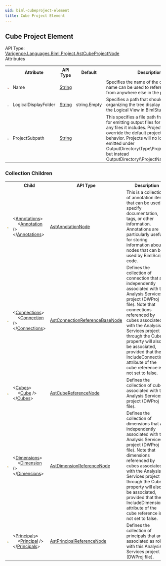 ```yaml
---
uid: biml-cubeproject-element
title: Cube Project Element
---
```

## Cube Project Element

<div class="AssemblyInfoGroup"><div class="CrossReferenceGroup"><div class="CrossReferenceHeader">API Type:</div><div class="CrossReferenceValue"><a href="../api-reference/Varigence.Languages.Biml.Project.AstCubeProjectNode.html">Varigence.Languages.Biml.Project.AstCubeProjectNode</a></div></div></div><div class="AttributeGroup"><div class="AttributeGroupHeader">Attributes</div><table id="AttributeList" class="AttributeList"><tbody><tr><th class="AttributeIconColumnHeader">&nbsp;</th><th class="AttributeNameColumnHeader">Attribute</th><th class="AttributeTypeColumnHeader">API Type</th><th class="AttributeDefaultColumnHeader">Default</th><th class="AttributeSummaryColumnHeader">Description</th></tr><tr class="ad0"><td align="center" class="AttributeIcon"><img title="Required Property" src="attributeRequired.png"></td><td class="AttributeName">Name</td><td class="AttributeType"><a href="https://msdn.microsoft.com/en-us/library/System.String.aspx">String</a></td><td class="AttributeDefault">&nbsp;</td><td class="AttributeSummary"><div class ="SummaryItem">Specifies the name of the object.  This name can be used to reference this object from anywhere else in the program.</div></td></tr><tr class="ad1"><td align="center" class="AttributeIcon"><img title="" src="attribute.png"></td><td class="AttributeName">LogicalDisplayFolder</td><td class="AttributeType"><a href="https://msdn.microsoft.com/en-us/library/System.String.aspx">String</a></td><td class="AttributeDefault">string.Empty</td><td class="AttributeSummary"><div class ="SummaryItem">Specifies a path that should be used for organizing the tree display of this object in the Logical View in BimlStudio.</div></td></tr><tr class="ad0"><td align="center" class="AttributeIcon"><img title="" src="attribute.png"></td><td class="AttributeName">ProjectSubpath</td><td class="AttributeType"><a href="https://msdn.microsoft.com/en-us/library/System.String.aspx">String</a></td><td class="AttributeDefault">&nbsp;</td><td class="AttributeSummary"><div class ="SummaryItem">This specifies a file path fragment to use for emitting output files for this project and any files it includes.  ProjectSubpath will override the default project location behavior. Projects will no longer be emitted under OutputDirectory\Type\ProjectName.dwproj but instead OutputDirectory\<ProjectSubpath>\ProjectName.dwproj</div></td></tr></tbody></table></div><div class="ChildGroup">

### Collection Children

<table id="ChildList" class="ChildList"><tbody><tr><th class="ChildIconColumnHeader">&nbsp;</th><th class="ChildNameColumnHeader">Child</th><th class="ChildTypeColumnHeader">API Type</th><th class="ChildSummaryColumnHeader">Description</th></tr><tr class="cd0"><td align="center" class="ChildIcon"><img title="" src="collectionChild.png"><div class="RequiredIcon" title="Required Child"></div><td class="ChildName"><span class="punc">&lt;</span><a href=Varigence.Languages.Biml.AstNode_Annotations.html">Annotations</a><span class="punc">&gt;</span><br />&nbsp;&nbsp;&nbsp;&nbsp;<span class="punc">&lt;</span><a href=Varigence.Languages.Biml.AstAnnotationNode.html">Annotation</a> <span class="punc">/&gt;</span><br /><span class="punc">&lt;/</span><a href=Varigence.Languages.Biml.AstNode_Annotations.html">Annotations</a><span class="punc">&gt;</span></td><td class="ChildType"><a href="../api-reference/Varigence.Languages.Biml.AstAnnotationNode.html">AstAnnotationNode</a></td><td class="ChildSummary"><div class ="SummaryItem">This is a collection of annotation items that can be used to specify documentation, tags, or other information.  Annotations are particularly useful for storing information about nodes that can be used by BimlScript code.</div></td></tr><tr class="cd1"><td align="center" class="ChildIcon"><img title="" src="collectionChild.png"><div class="RequiredIcon" title="Required Child"></div><td class="ChildName"><span class="punc">&lt;</span><a href=Varigence.Languages.Biml.Project.AstCubeProjectNode_Connections.html">Connections</a><span class="punc">&gt;</span><br />&nbsp;&nbsp;&nbsp;&nbsp;<span class="punc">&lt;</span><a href=Varigence.Languages.Biml.Connection.AstConnectionReferenceBaseNode.html">Connection</a> <span class="punc">/&gt;</span><br /><span class="punc">&lt;/</span><a href=Varigence.Languages.Biml.Project.AstCubeProjectNode_Connections.html">Connections</a><span class="punc">&gt;</span></td><td class="ChildType"><a href="../api-reference/Varigence.Languages.Biml.Connection.AstConnectionReferenceBaseNode.html">AstConnectionReferenceBaseNode</a></td><td class="ChildSummary"><div class ="SummaryItem">Defines the collection of connection that are independently associated with this Analysis Services project (DWProj file).   Note that connections referenced by cubes associated with the Analysis Services project through the Cubes property will also be associated, provided that the IncludeConnections attribute of the cube reference is not set to false.</div></td></tr><tr class="cd0"><td align="center" class="ChildIcon"><img title="" src="collectionChild.png"><div class="RequiredIcon" title="Required Child"></div><td class="ChildName"><span class="punc">&lt;</span><a href=Varigence.Languages.Biml.Project.AstCubeProjectNode_Cubes.html">Cubes</a><span class="punc">&gt;</span><br />&nbsp;&nbsp;&nbsp;&nbsp;<span class="punc">&lt;</span><a href=Varigence.Languages.Biml.Project.AstCubeReferenceNode.html">Cube</a> <span class="punc">/&gt;</span><br /><span class="punc">&lt;/</span><a href=Varigence.Languages.Biml.Project.AstCubeProjectNode_Cubes.html">Cubes</a><span class="punc">&gt;</span></td><td class="ChildType"><a href="../api-reference/Varigence.Languages.Biml.Project.AstCubeReferenceNode.html">AstCubeReferenceNode</a></td><td class="ChildSummary"><div class ="SummaryItem">Defines the collection of cubes associated with this Analysis Services project (DWProj file).</div></td></tr><tr class="cd1"><td align="center" class="ChildIcon"><img title="" src="collectionChild.png"><div class="RequiredIcon" title="Required Child"></div><td class="ChildName"><span class="punc">&lt;</span><a href=Varigence.Languages.Biml.Project.AstCubeProjectNode_Dimensions.html">Dimensions</a><span class="punc">&gt;</span><br />&nbsp;&nbsp;&nbsp;&nbsp;<span class="punc">&lt;</span><a href=Varigence.Languages.Biml.Project.AstDimensionReferenceNode.html">Dimension</a> <span class="punc">/&gt;</span><br /><span class="punc">&lt;/</span><a href=Varigence.Languages.Biml.Project.AstCubeProjectNode_Dimensions.html">Dimensions</a><span class="punc">&gt;</span></td><td class="ChildType"><a href="../api-reference/Varigence.Languages.Biml.Project.AstDimensionReferenceNode.html">AstDimensionReferenceNode</a></td><td class="ChildSummary"><div class ="SummaryItem">Defines the collection of dimensions that are independently associated with this Analysis Services project (DWProj file).  Note that dimensions referenced by cubes associated with the Analysis Services project through the Cubes property will also be associated, provided that the IncludeDimensions attribute of the cube reference is not set to false.</div></td></tr><tr class="cd0"><td align="center" class="ChildIcon"><img title="" src="collectionChild.png"><div class="RequiredIcon" title="Required Child"></div><td class="ChildName"><span class="punc">&lt;</span><a href=Varigence.Languages.Biml.Project.AstCubeProjectNode_Principals.html">Principals</a><span class="punc">&gt;</span><br />&nbsp;&nbsp;&nbsp;&nbsp;<span class="punc">&lt;</span><a href=Varigence.Languages.Biml.Project.AstPrincipalReferenceNode.html">Principal</a> <span class="punc">/&gt;</span><br /><span class="punc">&lt;/</span><a href=Varigence.Languages.Biml.Project.AstCubeProjectNode_Principals.html">Principals</a><span class="punc">&gt;</span></td><td class="ChildType"><a href="../api-reference/Varigence.Languages.Biml.Project.AstPrincipalReferenceNode.html">AstPrincipalReferenceNode</a></td><td class="ChildSummary"><div class ="SummaryItem">Defines the collection of principals that are associated as roles with this Analysis Services project (DWProj file).</div></td></tr></tbody></table>
</div>
